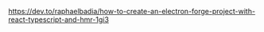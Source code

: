 https://dev.to/raphaelbadia/how-to-create-an-electron-forge-project-with-react-typescript-and-hmr-1gi3
